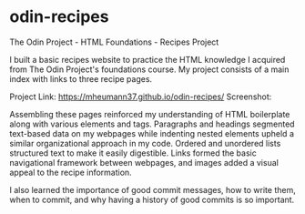 # odin-recipes
The Odin Project - HTML Foundations - Recipes Project

I built a basic recipes website to practice the HTML knowledge I acquired from The Odin Project's foundations course. My project consists of a main index with links to three recipe pages.

Project Link: https://mheumann37.github.io/odin-recipes/
Screenshot:

Assembling these pages reinforced my understanding of HTML boilerplate along with various elements and tags. Paragraphs and headings segmented text-based data on my webpages while indenting nested elements upheld a similar organizational approach in my code. Ordered and unordered lists structured text to make it easily digestible. Links formed the basic navigational framework between webpages, and images added a visual appeal to the recipe information. 

I also learned the importance of good commit messages, how to write them, when to commit, and why having a history of good commits is so important.